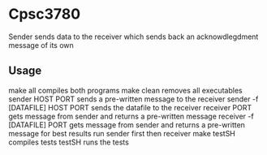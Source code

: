 # Cpsc3780
Sender sends data to the receiver which sends back an acknowdlegdment message of its own
## Usage
make all compiles both programs
make clean removes all executables
sender HOST PORT sends a pre-written message to the receiver
sender -f [DATAFILE] HOST PORT sends the datafile to the receiver
receiver PORT gets message from sender and returns a pre-written message
receiver -f [DATAFILE] PORT gets message from sender and returns a pre-written message
for best results run sender first then receiver
make testSH compiles tests
testSH runs the tests